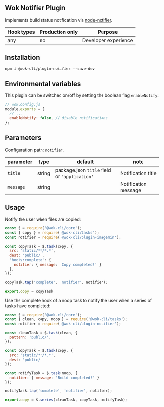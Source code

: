 ## Wok Notifier Plugin

Implements build status notification via [node-notifier](https://www.npmjs.com/package/node-notifier).

| Hook types | Production only | Purpose              |
| ---------- | --------------- | -------------------- |
| any        | no              | Developer experience |

## Installation

```
npm i @wok-cli/plugin-notifier --save-dev
```

## Environmental variables

This plugin can be switched on/off by setting the boolean flag `enableNotify`:

```js
// wok.config.js
module.exports = {
  // ...
  enableNotify: false, // disable notifications
};
```

## Parameters

Configuration path: `notifier`.

| parameter | type   | default                                       | note                 |
| --------- | ------ | --------------------------------------------- | -------------------- |
| `title`   | string | package.json `title` field or `'application'` | Notification title   |
| `message` | string |                                               | Notification message |

## Usage

Notify the user when files are copied:

```js
const $ = require('@wok-cli/core');
const { copy } = require('@wok-cli/tasks');
const notifier = require('@wok-cli/plugin-imagemin');

const copyTask = $.task(copy, {
  src: 'static/**/*.*',
  dest: 'public/',
  'hooks:complete': {
    notifier: { message: 'Copy completed!' }
  },
});

copyTask.tap('complete', 'notifier', notifier);

export.copy = copyTask
```

Use the complete hook of a noop task to notify the user when a series of tasks have completed:

```js
const $ = require('@wok-cli/core');
const { clean, copy, noop } = require('@wok-cli/tasks');
const notifier = require('@wok-cli/plugin-notifier');

const cleanTask = $.task(clean, {
  pattern: 'public/',
});

const copyTask = $.task(copy, {
  src: 'static/**/*.*',
  dest: 'public/'
});

const notifyTask = $.task(noop, {
  notifier: { message: 'Build completed!' }
});

notifyTask.tap('complete', 'notifier', notifier);

export.copy = $.series(cleanTask, copyTask, notifyTask);
```
